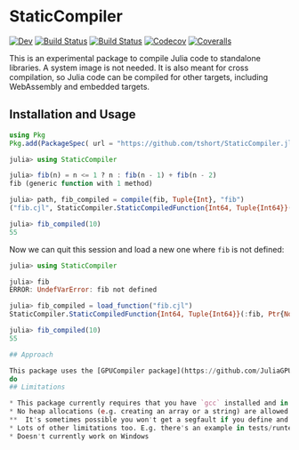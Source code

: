 # StaticCompiler

[![Dev](https://img.shields.io/badge/docs-dev-blue.svg)](https://tshort.github.io/StaticCompiler.jl/dev)
[![Build Status](https://travis-ci.com/tshort/StaticCompiler.jl.svg?branch=master)](https://travis-ci.com/tshort/StaticCompiler.jl)
[![Build Status](https://ci.appveyor.com/api/projects/status/github/tshort/StaticCompiler.jl?svg=true)](https://ci.appveyor.com/project/tshort/StaticCompiler-jl)
[![Codecov](https://codecov.io/gh/tshort/StaticCompiler.jl/branch/master/graph/badge.svg)](https://codecov.io/gh/tshort/StaticCompiler.jl)
[![Coveralls](https://coveralls.io/repos/github/tshort/StaticCompiler.jl/badge.svg?branch=master)](https://coveralls.io/github/tshort/StaticCompiler.jl?branch=master)

This is an experimental package to compile Julia code to standalone libraries. A system image is not needed. It is also meant for cross compilation, so Julia code can be compiled for other targets, including WebAssembly and embedded targets.

## Installation and Usage

```julia
using Pkg
Pkg.add(PackageSpec( url = "https://github.com/tshort/StaticCompiler.jl", rev = "master"))
```

```julia
julia> using StaticCompiler

julia> fib(n) = n <= 1 ? n : fib(n - 1) + fib(n - 2)
fib (generic function with 1 method)

julia> path, fib_compiled = compile(fib, Tuple{Int}, "fib")
("fib.cjl", StaticCompiler.StaticCompiledFunction{Int64, Tuple{Int64}}(:fib, Ptr{Nothing} @0x00007fc4ec032130))

julia> fib_compiled(10)
55
```
Now we can quit this session and load a new one where `fib` is not defined:
```julia
julia> using StaticCompiler

julia> fib
ERROR: UndefVarError: fib not defined

julia> fib_compiled = load_function("fib.cjl")
StaticCompiler.StaticCompiledFunction{Int64, Tuple{Int64}}(:fib, Ptr{Nothing} @0x00007f9ee8050130)

julia> fib_compiled(10)
55

## Approach

This package uses the [GPUCompiler package](https://github.com/JuliaGPU/GPUCompiler.jl) to generate code.
do
## Limitations 

* This package currently requires that you have `gcc` installed and in your system's `PATH`. This is probably pretty easy to fix, we only use `gcc` for linking. In theory Clang_jll or LLVM_full_jll should be able to do this, and be managed through Julia's package manager. 
* No heap allocations (e.g. creating an array or a string) are allowed inside a statically compiled function body. If you try to run such a function, you will get a segfault.
**  It's sometimes possible you won't get a segfault if you define and run the function in the same session, but trying to call the compiled function in a new julia session will definitely segfault if you allocate memory.
* Lots of other limitations too. E.g. there's an example in tests/runtests.jl where summing a vector of `Complex{Float32}` is fine, but segfaults on `Complex{Float64}`.
* Doesn't currently work on Windows